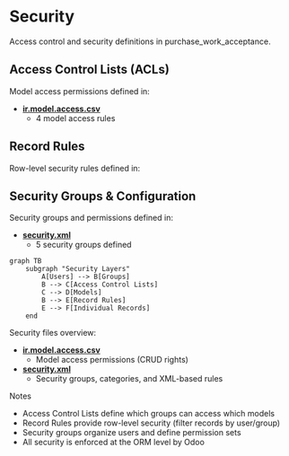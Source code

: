 # Security

Access control and security definitions in purchase_work_acceptance.

## Access Control Lists (ACLs)

Model access permissions defined in:
- **[ir.model.access.csv](../purchase_work_acceptance/security/ir.model.access.csv)**
  - 4 model access rules

## Record Rules

Row-level security rules defined in:

## Security Groups & Configuration

Security groups and permissions defined in:
- **[security.xml](../purchase_work_acceptance/security/security.xml)**
  - 5 security groups defined

```mermaid
graph TB
    subgraph "Security Layers"
        A[Users] --> B[Groups]
        B --> C[Access Control Lists]
        C --> D[Models]
        B --> E[Record Rules]
        E --> F[Individual Records]
    end
```

Security files overview:
- **[ir.model.access.csv](../purchase_work_acceptance/security/ir.model.access.csv)**
  - Model access permissions (CRUD rights)
- **[security.xml](../purchase_work_acceptance/security/security.xml)**
  - Security groups, categories, and XML-based rules

Notes
- Access Control Lists define which groups can access which models
- Record Rules provide row-level security (filter records by user/group)
- Security groups organize users and define permission sets
- All security is enforced at the ORM level by Odoo
